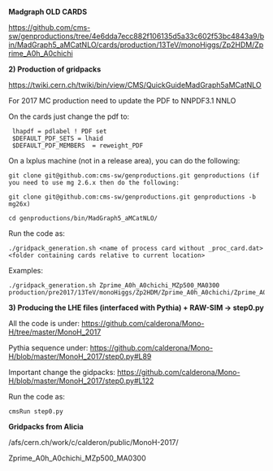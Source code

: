 **Madgraph OLD CARDS**


https://github.com/cms-sw/genproductions/tree/4e6dda7ecc882f106135d5a33c602f53bc4843a9/bin/MadGraph5_aMCatNLO/cards/production/13TeV/monoHiggs/Zp2HDM/Zprime_A0h_A0chichi

**2) Production of gridpacks** 

https://twiki.cern.ch/twiki/bin/view/CMS/QuickGuideMadGraph5aMCatNLO

 For 2017 MC production need to update the PDF to NNPDF3.1 NNLO 

On the cards just change the pdf to:

     lhapdf = pdlabel ! PDF set
     $DEFAULT_PDF_SETS = lhaid
     $DEFAULT_PDF_MEMBERS  = reweight_PDF

On a lxplus machine (not in a release area), you can do the following: 
 
    git clone git@github.com:cms-sw/genproductions.git genproductions (if you need to use mg 2.6.x then do the following:

    git clone git@github.com:cms-sw/genproductions.git genproductions -b mg26x)
    
    cd genproductions/bin/MadGraph5_aMCatNLO/

Run the code as: 

    ./gridpack_generation.sh <name of process card without _proc_card.dat> <folder containing cards relative to current location>

Examples: 
    
    ./gridpack_generation.sh Zprime_A0h_A0chichi_MZp500_MA0300 production/pre2017/13TeV/monoHiggs/Zp2HDM/Zprime_A0h_A0chichi/Zprime_A0h_A0chichi_MZp500_MA0500


**3) Producing the LHE files (interfaced with Pythia) +  RAW-SIM  → step0.py** 

All the code is under: 
https://github.com/calderona/Mono-H/tree/master/MonoH_2017


Pythia sequence under: 
https://github.com/calderona/Mono-H/blob/master/MonoH_2017/step0.py#L89

Important change the gidpacks: 
https://github.com/calderona/Mono-H/blob/master/MonoH_2017/step0.py#L122


Run the code as: 
      
    cmsRun step0.py 


**Gridpacks from Alicia** 

/afs/cern.ch/work/c/calderon/public/MonoH-2017/

Zprime_A0h_A0chichi_MZp500_MA0300
